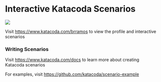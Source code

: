 # Interactive Katacoda Scenarios

[![](http://shields.katacoda.com/katacoda/brramos/count.svg)](https://www.katacoda.com/brramos "Get your profile on Katacoda.com")

Visit https://www.katacoda.com/brramos to view the profile and interactive scenarios

### Writing Scenarios
Visit https://www.katacoda.com/docs to learn more about creating Katacoda scenarios

For examples, visit https://github.com/katacoda/scenario-example
